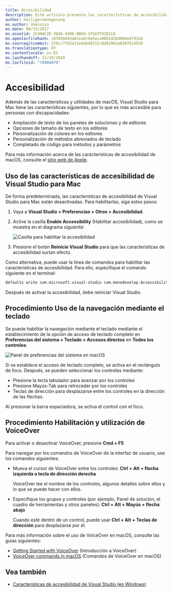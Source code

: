 ```yaml
---
title: Accesibilidad
description: Este artículo presenta las características de accesibilidad de Visual Studio para Mac y cómo pueden habilitarse.
author: heiligerdankgesang
ms.author: dominicn
ms.date: 08/15/2017
ms.assetid: 2C4AAC2E-3B4A-4496-8BE0-1F5A7F81D1CA
ms.openlocfilehash: c0f056643a8cea0c9a5eca9801d2bd008e0793a8
ms.sourcegitcommit: 370cc7fd2e11ede6d8215c8d81963a8307614550
ms.translationtype: HT
ms.contentlocale: es-ES
ms.lasthandoff: 12/10/2019
ms.locfileid: "74984879"
---
```

# <a name="accessibility"></a>Accesibilidad

Además de las características y utilidades de macOS, Visual Studio para Mac tiene las características siguientes, por lo que es más accesible para personas con discapacidades:

- Ampliación de texto de los paneles de soluciones y de editores
- Opciones de tamaño de texto en los editores
- Personalización de colores en los editores
- Personalización de métodos abreviados de teclado
- Completado de código para métodos y parámetros

Para más información acerca de las características de accesibilidad de macOS, consulte el [sitio web de Apple](https://www.apple.com/accessibility/mac/).

## <a name="using-accessibility-features-in-visual-studio-for-mac"></a>Uso de las características de accesibilidad de Visual Studio para Mac

De forma predeterminada, las características de accesibilidad de Visual Studio para Mac están desactivadas. Para habilitarlas, siga estos pasos:

1. Vaya a **Visual Studio > Preferencias > Otros > Accesibilidad**.

2. Active la casilla **Enable Accessibility** (Habilitar accesibilidad), como se muestra en el diagrama siguiente:

    ![Casilla para habilitar la accesibilidad](media/accessibility-image1.png)

3. Presione el botón **Reinicie Visual Studio** para que las características de accesibilidad surtan efecto.

Como alternativa, puede usar la línea de comandos para habilitar las características de accesibilidad. Para ello, especifique el comando siguiente en el terminal:

```bash
defaults write com.microsoft.visual-studio com.monodevelop.AccessibilityEnabled 1
```

Después de activar la accesibilidad, debe reiniciar Visual Studio.

## <a name="how-to-use-keyboard-navigation"></a>Procedimiento Uso de la navegación mediante el teclado

Se puede habilitar la navegación mediante el teclado mediante el establecimiento de la opción de acceso de teclado completo en **Preferencias del sistema > Teclado > Accesos directos** en **Todos los controles**:

![Panel de preferencias del sistema en macOS](media/accessibility-image2.png)

Si se establece el acceso de teclado completo, se activa en el rectángulo de foco. Después, se pueden seleccionar los controles mediante:

- Presione la tecla tabulador para avanzar por los controles
- Presione Mayús-Tab para retroceder por los controles
- Teclas de dirección para desplazarse entre los controles en la dirección de las flechas.

Al presionar la barra espaciadora, se activa el control con el foco.

## <a name="how-to-enable-and-use-voice-over"></a>Procedimiento Habilitación y utilización de VoiceOver

Para activar o desactivar VoiceOver, presione **Cmd + F5**

Para navegar por los comandos de VoiceOver de la interfaz de usuario, use los comandos siguientes:

- Mueva el cursor de VoiceOver entre los controles: **Ctrl + Alt + flecha izquierda o tecla de dirección derecha**

   VoiceOver lee el nombre de los controles, algunos detalles sobre ellos y lo que se puede hacer con ellos.

- Especifique los grupos y controles (por ejemplo, Panel de solución, el cuadro de herramientas y otros paneles): **Ctrl + Alt + Mayús + flecha abajo**

   Cuando esté dentro de un control, puede usar **Ctrl + Alt + Teclas de dirección** para desplazarse por él.

Para más información sobre el uso de VoiceOver en macOS, consulte las guías siguientes:

- [Getting Started with VoiceOver](https://help.apple.com/voiceover/info/guide/10.12/) (Introducción a VoiceOver)
- [VoiceOver commands in macOS](https://lab.dotjay.com/notes/voiceover-commands/) (Comandos de VoiceOver en macOS)

## <a name="see-also"></a>Vea también

- [Características de accesibilidad de Visual Studio (en Windows)](/visualstudio/ide/reference/accessibility-features-of-visual-studio)